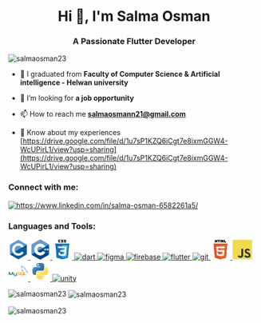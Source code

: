 <h1 align="center">Hi 👋, I'm Salma Osman</h1>
<h3 align="center">A Passionate Flutter Developer</h3>

<p align="left"> <img src="https://komarev.com/ghpvc/?username=salmaosman23&label=Profile%20views&color=5e45a5&style=flat-square" alt="salmaosman23" /> </p>

- 🔭 I graduated from **Faculty of Computer Science & Artificial intelligence - Helwan university**

- 👯 I’m looking for **a job opportunity**

- 📫 How to reach me **salmaosmann21@gmail.com**

- 📄 Know about my experiences [https://drive.google.com/file/d/1u7sP1KZQ6iCgt7e8ixmGGW4-WcUPirL1/view?usp=sharing](https://drive.google.com/file/d/1u7sP1KZQ6iCgt7e8ixmGGW4-WcUPirL1/view?usp=sharing)

<h3 align="left">Connect with me:</h3>
<p align="left">
<a href="https://linkedin.com/in/https://www.linkedin.com/in/salma-osman-6582261a5/" target="blank"><img align="center" src="https://raw.githubusercontent.com/rahuldkjain/github-profile-readme-generator/master/src/images/icons/Social/linked-in-alt.svg" alt="https://www.linkedin.com/in/salma-osman-6582261a5/" height="30" width="40" /></a>
</p>

<h3 align="left">Languages and Tools:</h3>
<p align="left"> <a href="https://www.cprogramming.com/" target="_blank" rel="noreferrer"> <img src="https://raw.githubusercontent.com/devicons/devicon/master/icons/c/c-original.svg" alt="c" width="40" height="40"/> </a> <a href="https://www.w3schools.com/cpp/" target="_blank" rel="noreferrer"> <img src="https://raw.githubusercontent.com/devicons/devicon/master/icons/cplusplus/cplusplus-original.svg" alt="cplusplus" width="40" height="40"/> </a> <a href="https://www.w3schools.com/css/" target="_blank" rel="noreferrer"> <img src="https://raw.githubusercontent.com/devicons/devicon/master/icons/css3/css3-original-wordmark.svg" alt="css3" width="40" height="40"/> </a> <a href="https://dart.dev" target="_blank" rel="noreferrer"> <img src="https://www.vectorlogo.zone/logos/dartlang/dartlang-icon.svg" alt="dart" width="40" height="40"/> </a> <a href="https://www.figma.com/" target="_blank" rel="noreferrer"> <img src="https://www.vectorlogo.zone/logos/figma/figma-icon.svg" alt="figma" width="40" height="40"/> </a> <a href="https://firebase.google.com/" target="_blank" rel="noreferrer"> <img src="https://www.vectorlogo.zone/logos/firebase/firebase-icon.svg" alt="firebase" width="40" height="40"/> </a> <a href="https://flutter.dev" target="_blank" rel="noreferrer"> <img src="https://www.vectorlogo.zone/logos/flutterio/flutterio-icon.svg" alt="flutter" width="40" height="40"/> </a> <a href="https://git-scm.com/" target="_blank" rel="noreferrer"> <img src="https://www.vectorlogo.zone/logos/git-scm/git-scm-icon.svg" alt="git" width="40" height="40"/> </a> <a href="https://www.w3.org/html/" target="_blank" rel="noreferrer"> <img src="https://raw.githubusercontent.com/devicons/devicon/master/icons/html5/html5-original-wordmark.svg" alt="html5" width="40" height="40"/> </a> <a href="https://developer.mozilla.org/en-US/docs/Web/JavaScript" target="_blank" rel="noreferrer"> <img src="https://raw.githubusercontent.com/devicons/devicon/master/icons/javascript/javascript-original.svg" alt="javascript" width="40" height="40"/> </a> <a href="https://www.mysql.com/" target="_blank" rel="noreferrer"> <img src="https://raw.githubusercontent.com/devicons/devicon/master/icons/mysql/mysql-original-wordmark.svg" alt="mysql" width="40" height="40"/> </a> <a href="https://www.python.org" target="_blank" rel="noreferrer"> <img src="https://raw.githubusercontent.com/devicons/devicon/master/icons/python/python-original.svg" alt="python" width="40" height="40"/> </a> <a href="https://unity.com/" target="_blank" rel="noreferrer"> <img src="https://www.vectorlogo.zone/logos/unity3d/unity3d-icon.svg" alt="unity" width="40" height="40"/> </a> </p>

<p><img align="left" src="https://github-readme-stats.vercel.app/api/top-langs?username=salmaosman23&show_icons=true&theme=highcontrast&title_color=ffffff&text_color=ffffff&bg_color=000000&locale=en&layout=compact" alt="salmaosman23" /></p>

<p>&nbsp;<img align="center" src="https://github-readme-stats.vercel.app/api?username=salmaosman23&show_icons=true&theme=highcontrast&title_color=ffffff&text_color=ffffff&bg_color=000000&cache_seconds=1800&locale=en" alt="salmaosman23" /></p>

<p><img align="center" src="https://github-readme-streak-stats.herokuapp.com/?user=salmaosman23&theme=highcontrast" alt="salmaosman23" /></p>

